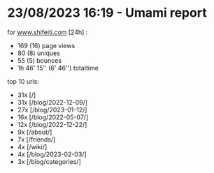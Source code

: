 # 23/08/2023 16:19 - Umami report
for www.shifeiti.com [24h] :

 - 169 (16) page views
 - 80 (8) uniques
 - 55 (5) bounces
 - 1h 46' 15'' (6' 46'') totaltime


top 10 urls:
 - 31x [/]
 - 31x [/blog/2022-12-09/]
 - 27x [/blog/2023-01-12/]
 - 16x [/blog/2022-05-07/]
 - 12x [/blog/2022-12-22/]
 - 9x [/about/]
 - 7x [/friends/]
 - 4x [/wiki/]
 - 4x [/blog/2023-02-03/]
 - 3x [/blog/categories/]


